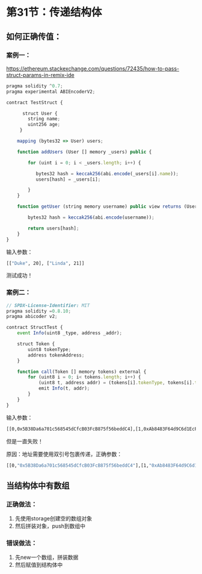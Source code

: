 # 第31节：传递结构体

## 如何正确传值：

### 案例一：

https://ethereum.stackexchange.com/questions/72435/how-to-pass-struct-params-in-remix-ide

```js
pragma solidity ^0.7;
pragma experimental ABIEncoderV2;

contract TestStruct {

      struct User {
        string name;
        uint256 age;
     }

    mapping (bytes32 => User) users;

    function addUsers (User [] memory _users) public {

        for (uint i = 0; i < _users.length; i++) {

           bytes32 hash = keccak256(abi.encode(_users[i].name));
           users[hash] = _users[i];

        }
    }

    function getUser (string memory username) public view returns (User memory) {

        bytes32 hash = keccak256(abi.encode(username));

        return users[hash];
    }
}
```

输入参数：

```sh
[["Duke", 20], ["Linda", 21]]
```

测试成功！

### 案例二：

```js
// SPDX-License-Identifier: MIT
pragma solidity =0.8.10;
pragma abicoder v2;

contract StructTest {
    event Info(uint8 _type, address _addr);

    struct Token {
        uint8 tokenType;
        address tokenAddress;
    }

    function call(Token [] memory tokens) external {
        for (uint8 i = 0; i< tokens.length; i++) {
            (uint8 t, address addr) = (tokens[i].tokenType, tokens[i].tokenAddress);
            emit Info(t, addr);
        }
    }
}
```

输入参数：

```sh
[[0,0x5B38Da6a701c568545dCfcB03FcB875f56beddC4],[1,0xAb8483F64d9C6d1EcF9b849Ae677dD3315835cb2]]
```

但是一直失败！

原因：地址需要使用双引号包裹传递，正确参数：

```sh
[[0,"0x5B38Da6a701c568545dCfcB03FcB875f56beddC4"],[1,"0xAb8483F64d9C6d1EcF9b849Ae677dD3315835cb2"]]
```



## 当结构体中有数组

### 正确做法：

1. 先使用storage创建空的数组对象
2. 然后拼装对象，push到数组中

### 错误做法：

1. 先new一个数组，拼装数据
2. 然后赋值到结构体中
